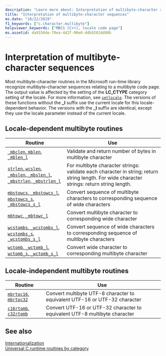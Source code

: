 ```yaml
---
description: "Learn more about: Interpretation of multibyte-character sequences"
title: "Interpretation of multibyte-character sequences"
ms.date: "10/22/2019"
f1_keywords: ["c.character.multibyte"]
helpviewer_keywords: ["MBCS [C++], locale code page"]
ms.assetid: da9150de-70ea-4d2f-90e6-ddb9202dd80b
---
```

# Interpretation of multibyte-character sequences

Most multibyte-character routines in the Microsoft run-time library recognize multibyte-character sequences relating to a multibyte code page. The output value is affected by the setting of the **LC_CTYPE** category setting of the locale. For more information, see [`setlocale`](./reference/setlocale-wsetlocale.md). The versions of these functions without the **_l** suffix use the current locale for this locale-dependent behavior. The versions with the **_l** suffix are identical, except they use the locale parameter instead of the current locale.

## Locale-dependent multibyte routines

|Routine|Use|
|-------------|---------|
|[`_mbclen`, `mblen`, `_mblen_l`](./reference/mbclen-mblen-mblen-l.md)|Validate and return number of bytes in multibyte character|
|[`strlen`, `wcslen`, `_mbslen`, `_mbslen_l`, `_mbstrlen`, `_mbstrlen_l`](./reference/strlen-wcslen-mbslen-mbslen-l-mbstrlen-mbstrlen-l.md)|For multibyte character strings: validate each character in string; return string length. For wide character strings: return string length.|
|[`mbstowcs`, `_mbstowcs_l`](./reference/mbstowcs-mbstowcs-l.md), [`mbstowcs_s`, `_mbstowcs_s_l`](./reference/mbstowcs-s-mbstowcs-s-l.md)|Convert sequence of multibyte characters to corresponding sequence of wide characters|
|[`mbtowc`, `_mbtowc_l`](./reference/mbtowc-mbtowc-l.md)|Convert multibyte character to corresponding wide character|
|[`wcstombs`, `_wcstombs_l`](./reference/wcstombs-wcstombs-l.md), [`wcstombs_s`, `_wcstombs_s_l`](./reference/wcstombs-s-wcstombs-s-l.md)|Convert sequence of wide characters to corresponding sequence of multibyte characters|
|[`wctomb`, `_wctomb_l`](./reference/wctomb-wctomb-l.md), [`wctomb_s`, `_wctomb_s_l`](./reference/wctomb-s-wctomb-s-l.md)|Convert wide character to corresponding multibyte character|

## Locale-independent multibyte routines

|Routine|Use|
|-------------|---------|
|[`mbrtoc16`, `mbrtoc32`](./reference/mbrtoc16-mbrtoc323.md)|Convert multibyte UTF-8 character to equivalent UTF-16 or UTF-32 character|
|[`c16rtomb`, `c32rtomb`](./reference/c16rtomb-c32rtomb1.md)|Convert UTF-16 or UTF-32 character to equivalent UTF-8 multibyte character|

## See also

[Internationalization](./internationalization.md)\
[Universal C runtime routines by category](./run-time-routines-by-category.md)
